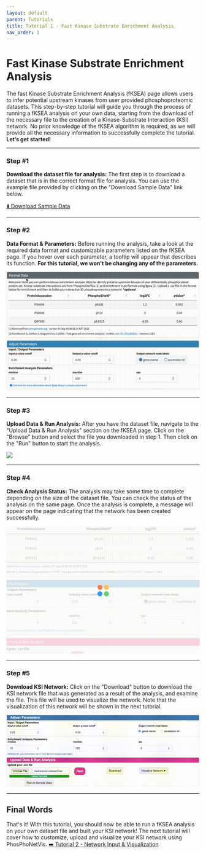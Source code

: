 ```yaml
---
layout: default
parent: Tutorials
title: Tutorial 1 - Fast Kinase Substrate Enrichment Analysis
nav_order: 1
---
```


# Fast Kinase Substrate Enrichment Analysis

The fast Kinase Substrate Enrichment Analysis (fKSEA) page allows users to infer potential upstream kinases from user provided phosphoproteomic datasets. This step-by-step tutorial will guide you through the process of running a fKSEA analysis on your own data, starting from the download of the necessary file to the creation of a Kinase-Substrate Interaction (KSI) network. No prior knowledge of the fKSEA algorithm is required, as we will provide all the necessary information to successfully complete the tutorial. **Let’s get started!**

***

### Step #1
**Download the dataset file for analysis:** The first step is to download a dataset that is in the correct format file for analysis. You can use the example file provided by clicking on the "Download Sample Data" link below.

<a href="../../assets/tutorial-datasets/kea-tutorial-dataset.csv" download="kea-tutorial-dataset.csv"> ⬇️ Download Sample Data</a>

***

### Step #2
**Data Format & Parameters:** Before running the analysis, take a look at the required data format and customizable parameters listed on the fKSEA page. If you hover over each parameter, a tooltip will appear that describes its function. **For this tutorial, we won't be changing any of the parameters.**

![](../../assets/images/kea-tutorial/kea-step2.gif)

***

### Step #3

**Upload Data & Run Analysis:** After you have the dataset file, navigate to the "Upload Data & Run Analysis" section on the fKSEA page. Click on the "Browse" button and select the file you downloaded in step 1. Then click on the "Run" button to start the analysis.

![](../../assets/images/kea-tutorial/kea-step3.gif)

***

### Step #4

**Check Analysis Status:** The analysis may take some time to complete depending on the size of the dataset file. You can check the status of the analysis on the same page. Once the analysis is complete, a message will appear on the page indicating that the network has been created successfully.

![](../../assets/images/kea-tutorial/kea-step4.gif)

***

### Step #5

**Download KSI Network:** Click on the "Download" button to download the KSI network file that was generated as a result of the analysis, and examine the file. This file will be used to visualize the network. Note that the visualization of this network will be shown in the next tutorial.

![](../../assets/images/kea-tutorial/kea-step5.gif)

***
## Final Words

That's it! With this tutorial, you should now be able to run a fKSEA analysis on your own dataset file and built your KSI network! The next tutorial will cover how to customize, upload and visualize your KSI network using PhosPhoNetVis.  <a href="https://gumuslab.github.io/phosnetvis-docs/docs/tutorials/visualization.html"> ➡️ Tutorial 2 - Network Input & Visualization </a>
